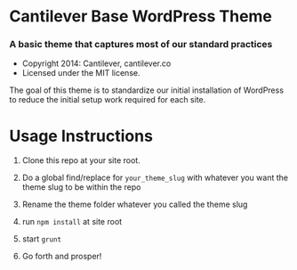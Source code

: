 # Cantilever Base WordPress Theme 
### A basic theme that captures most of our standard practices

 - Copyright 2014: Cantilever, cantilever.co
 - Licensed under the MIT license. 
 
 The goal of this theme is to standardize our initial installation of WordPress to reduce the initial setup work required for each site.

Usage Instructions
=====

1. Clone this repo at your site root.

2. Do a global find/replace for `your_theme_slug` with whatever you want the theme slug to be within the repo

3. Rename the theme folder whatever you called the theme slug

4. run `npm install` at site root

5. start `grunt`

6. Go forth and prosper!
